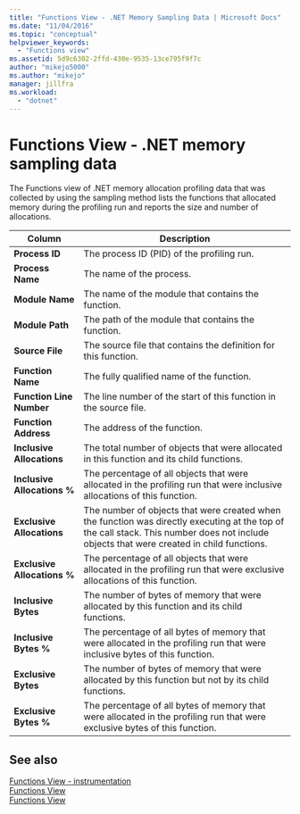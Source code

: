 ```yaml
---
title: "Functions View - .NET Memory Sampling Data | Microsoft Docs"
ms.date: "11/04/2016"
ms.topic: "conceptual"
helpviewer_keywords: 
  - "Functions view"
ms.assetid: 5d9c6302-2ffd-430e-9535-13ce795f9f7c
author: "mikejo5000"
ms.author: "mikejo"
manager: jillfra
ms.workload: 
  - "dotnet"
---
```

# Functions View - .NET memory sampling data
The Functions view of .NET memory allocation profiling data that was collected by using the sampling method lists the functions that allocated memory during the profiling run and reports the size and number of allocations.  
  
|Column|Description|  
|------------|-----------------|  
|**Process ID**|The process ID (PID) of the profiling run.|  
|**Process Name**|The name of the process.|  
|**Module Name**|The name of the module that contains the function.|  
|**Module Path**|The path of the module that contains the function.|  
|**Source File**|The source file that contains the definition for this function.|  
|**Function Name**|The fully qualified name of the function.|  
|**Function Line Number**|The line number of the start of this function in the source file.|  
|**Function Address**|The address of the function.|  
|**Inclusive Allocations**|The total number of objects that were allocated in this function and its child functions.|  
|**Inclusive Allocations %**|The percentage of all objects that were allocated in the profiling run that were inclusive allocations of this function.|  
|**Exclusive Allocations**|The number of objects that were created when the function was directly executing at the top of the call stack. This number does not include objects that were created in child functions.|  
|**Exclusive Allocations %**|The percentage of all objects that were allocated in the profiling run that were exclusive allocations of this function.|  
|**Inclusive Bytes**|The number of bytes of memory that were allocated by this function and its child functions.|  
|**Inclusive Bytes %**|The percentage of all bytes of memory that were allocated in the profiling run that were inclusive bytes of this function.|  
|**Exclusive Bytes**|The number of bytes of memory that were allocated by this function but not by its child functions.|  
|**Exclusive Bytes %**|The percentage of all bytes of memory that were allocated in the profiling run that were exclusive bytes of this function.|  
  
## See also  
 [Functions View - instrumentation](../profiling/functions-view-dotnet-memory-instrumentation-data.md)   
 [Functions View](../profiling/functions-view-sampling-data.md)   
 [Functions View](../profiling/functions-view-instrumentation-data.md)